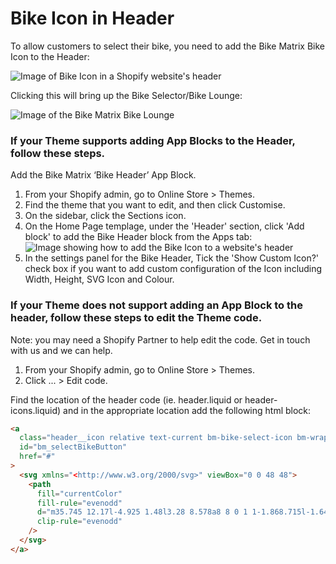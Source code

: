 # Bike Icon in Header

To allow customers to select their bike, you need to add the Bike Matrix Bike Icon to the Header:

![Image of Bike Icon in a Shopify website's header](https://ecommerce.bikematrix.io/build/_assets/Header-Bike-Icon-WXE4X6CC.png)

Clicking this will bring up the Bike Selector/Bike Lounge:

![Image of the Bike Matrix Bike Lounge](https://ecommerce.bikematrix.io/build/_assets/Bike-Selector-QPXPV3IQ.png)

### If your Theme supports adding App Blocks to the Header, follow these steps.

Add the Bike Matrix ‘Bike Header’ App Block.

1. From your Shopify admin, go to Online Store > Themes.
2. Find the theme that you want to edit, and then click Customise.
3. On the sidebar, click the Sections icon.
4. On the Home Page templage, under the 'Header' section, click 'Add block' to add the Bike Header block from the Apps tab:
   ![Image showing how to add the Bike Icon to a website's header](https://ecommerce.bikematrix.io/build/_assets/Theme-Header-Bike-Icon-OH4TFBQM.png)
5. In the settings panel for the Bike Header, Tick the 'Show Custom Icon?' check box if you want to add custom configuration of the Icon including Width, Height, SVG Icon and Colour.

### If your Theme does not support adding an App Block to the header, follow these steps to edit the Theme code.

Note: you may need a Shopify Partner to help edit the code. Get in touch with us and we can help.

1. From your Shopify admin, go to Online Store > Themes.
2. Click ... > Edit code.

Find the location of the header code (ie. header.liquid or header-icons.liquid) and in the appropriate location add the following html block:

```html
<a
  class="header__icon relative text-current bm-bike-select-icon bm-wrapper"
  id="bm_selectBikeButton"
  href="#"
>
  <svg xmlns="<http://www.w3.org/2000/svg>" viewBox="0 0 48 48">
    <path
      fill="currentColor"
      fill-rule="evenodd"
      d="m35.745 12.17l-4.925 1.48l3.28 8.578a8 8 0 1 1-1.868.715l-1.648-4.31l-5.682 11.802A1 1 0 0 1 24 31h-4.062A8.001 8.001 0 0 1 4 30a8 8 0 0 1 15.938-1h2.5l-4.88-13.664A.998.998 0 0 1 17.5 15H16a1 1 0 1 1 0-2h4.5a1 1 0 1 1 0 2h-.938l1.842 5.157l8.127-4.277l-.965-2.523a1 1 0 0 1 .647-1.315l5.957-1.787l.575 1.915Zm-13.662 9.89l1.972 5.52l4.23-8.784l-6.202 3.264Zm12.983 8.297l-2.113-5.527a6 6 0 1 0 1.868-.715l2.113 5.528a1 1 0 0 1-1.868.714ZM17.917 29H12a1 1 0 1 0 0 2h5.917A6.002 6.002 0 0 1 6 30a6 6 0 0 1 11.917-1Z"
      clip-rule="evenodd"
    />
  </svg>
</a>
```
